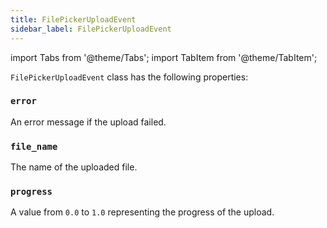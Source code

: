 ```yaml
---
title: FilePickerUploadEvent
sidebar_label: FilePickerUploadEvent
---
```


import Tabs from '@theme/Tabs';
import TabItem from '@theme/TabItem';

`FilePickerUploadEvent` class has the following properties:

### `error`

An error message if the upload failed.

### `file_name`

The name of the uploaded file.

### `progress`

A value from `0.0` to `1.0` representing the progress of the upload.
